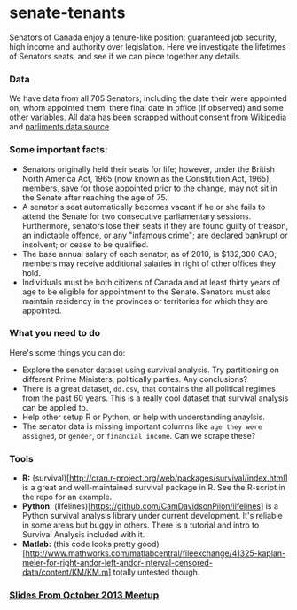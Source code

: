 senate-tenants
==============

Senators of Canada enjoy a tenure-like position: guaranteed job security, high income and authority over legislation. Here we investigate the lifetimes of Senators seats, and see if we can piece together any details. 

### Data

We have data from all 705 Senators, including the date their were appointed on, whom appointed them, 
there final date in office (if observed) and some other variables. All data has been scrapped without consent from [Wikipedia](http://en.wikipedia.org/wiki/Lists_of_Canadian_senators) and [parliments data source](http://www.parl.gc.ca/Parlinfo/lists/senators.aspx).


### Some important facts:

- Senators originally held their seats for life; however, under the British North America Act, 1965 (now known as the Constitution Act, 1965), members, save for those appointed prior to the change, may not sit in the Senate after reaching the age of 75.
- A senator's seat automatically becomes vacant if he or she fails to attend the Senate for two consecutive parliamentary sessions. Furthermore, senators lose their seats if they are found guilty of treason, an indictable offence, or any "infamous crime"; are declared bankrupt or insolvent; or cease to be qualified.
- The base annual salary of each senator, as of 2010, is $132,300 CAD; members may receive additional salaries in right of other offices they hold.
-  Individuals must be both citizens of Canada and at least thirty years of age to be eligible for appointment to the Senate. Senators must also maintain residency in the provinces or territories for which they are appointed.


### What you need to do

Here's some things you can do:

- Explore the senator dataset using survival analysis. Try partitioning on different Prime Ministers, politically parties. Any conclusions?
- There is a great dataset, `dd.csv`, that contains the all political regimes from the past 60 years. This is a really cool dataset that survival analysis can be applied to.
- Help other setup R or Python, or help with understanding anaylsis. 
- The senator data is missing important columns like `age they were assigned`, or `gender`, or `financial income`. Can we scrape these?


### Tools 

 - **R:** (survival)[http://cran.r-project.org/web/packages/survival/index.html] is a great and well-maintained survival package in R. See the R-script in the repo for an example. 
 - **Python:** (lifelines)[https://github.com/CamDavidsonPilon/lifelines] is a Python survival analysis library under current development. It's reliable in some areas but buggy in others. There is a tutorial and intro to Survival Analysis included with it.
 - **Matlab:** (this code looks pretty good)[http://www.mathworks.com/matlabcentral/fileexchange/41325-kaplan-meier-for-right-andor-left-andor-interval-censored-data/content/KM/KM.m] totally untested though.

### [Slides From October 2013 Meetup](https://docs.google.com/presentation/d/14LYZU9Z3SXJrx5Yz9smvMsee5I_Is5o1vb_-OpmQhMs/edit?usp=sharing)
